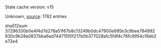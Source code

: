 State cache version: v15

Unknown, [source](https://dxvkcachehost.codepotatoes.de): 1782 entries

sha512sum 37296330b0e4f4d7d278a51f67b8c13249b0dc47900e695b3c9bee784992830c9b28a0837bba6ad744715f0f217b0b377028a1c5fdf4c76fc9954c16eb2e72e4
